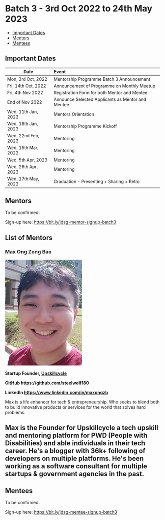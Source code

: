 # Batch 3 - 3rd Oct 2022 to 24th May 2023

- [Important Dates](#important-dates)
- [Mentors](#mentors)
- [Mentees](#mentees)

## Important Dates

| Date                 | Event                                             |
|----------------------|:--------------------------------------------------|
| Mon, 3rd Oct, 2022	  | Mentorship Programme Batch 3 Announcement         |
| Fri, 14th Oct, 2022	 | Announcement of Programme on Monthly Meetup       |
| Fri, 4th Nov 2022    | Registration Form for both Mentor and Mentee      |
| End of Nov 2022	     | Announce Selected Applicants as Mentor and Mentee |
| Wed, 11th Jan, 2023	 | Mentors Orientation                               |
| Wed, 18th Jan, 2023	  | Mentorship Programme Kickoff                      |
| Wed, 22nd Feb, 2023	 | Mentoring                                         |
| Wed, 15th Mar, 2023	 | Mentoring                                         |
| Wed, 5th Apr, 2023	  | Mentoring                                         |
| Wed, 26th Apr, 2023	 | Mentoring                                         |
| Wed, 17th May, 2023	 | Graduation - Presenting + Sharing + Retro         | 

## Mentors

To be confirmed.

Sign-up here: <https://bit.ly/jdsg-mentor-signup-batch3>

## List of Mentors

### Max Ong Zong Bao

![Max Ong Zong Bao](./images/mentor_max_ong_zong_bao.jpg)

**Startup Founder, [Upskillcycle](https://www.linkedin.com/company/upskillcycle/)**

**GitHub <https://github.com/steelwolf180>**

**LinkedIn <https://www.linkedin.com/in/maxongzb>**

Max is a life enhancer for tech & entrepreneurship. Who seeks to blend both to build innovative products or services 
for the world that solves hard problems.

Max is the Founder for Upskillcycle a tech upskill and mentoring platform for PWD (People with Disabilities) and 
able individuals in their tech career. He's a blogger with 36k+ following of developers on multiple platforms. 
He's been working as a software consultant for multiple startups & government agencies in the past.
---

## Mentees

To be confirmed.

Sign-up here: <https://bit.ly/jdsg-mentee-signup-batch3>
